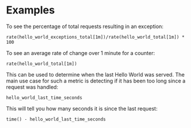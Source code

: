 # Examples

To see the percentage of total requests resulting in an exception:

```PromQL
rate(hello_world_exceptions_total[1m])/rate(hello_world_total[1m]) * 100
```

To see an average rate of change over 1 minute for a counter:

```PromQL
rate(hello_world_total[1m])
```

This can be used to determine when the last Hello World was served. The main use case for such a metric is detecting if it has been too long since a request was handled:

```PromQL
hello_world_last_time_seconds
```

This will tell you how many seconds it is since the last request:

```PromQL
time() - hello_world_last_time_seconds
```


